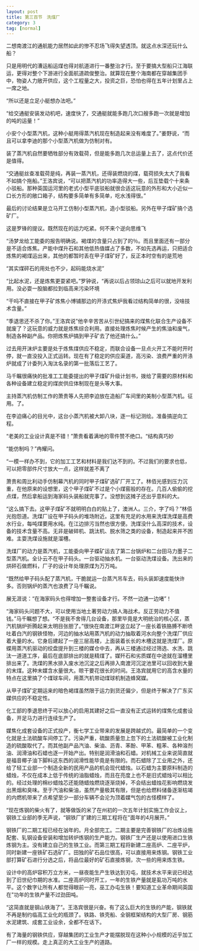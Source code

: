 ```yaml
---
layout: post
title: 第三百节　洗煤厂
category: 3
tag: [normal]
---
```


二想南渡江的通航能力居然如此的惨不忍场飞得失望透顶。就这点水深还玩什么船？

只是用明代的漕运船运煤也得对航道进行一番整治才行。至于要搞大型船只江海联运，更得对整个下游进行全面航道疏俊整治。就算现在整个海南都在穿越集团手中，物姿人力敞开供应，这个工程量之大，投资之巨，恐怕也得在五年计划里占上一席之地。

“所以还是立足小艇想办法吧。”

“给交通艇安装发动机吧，速度快了，交通艇就能多跑几次口艘多跑一次就是增加的吨的运量！”

小安个小型蒸汽机，这种小艇用得蒸汽机现在制造起来没有难度了。”姜野说，“而且可以拿李迪的那个小型蒸汽机做为仿制对有。

装了蒸汽机自然要牺牲部分有效载荷，但是能多跑几次总运量上去了，这点代价还是值得。

“交通艇丝查准载荷是纯，再装一蒸汽机，还得装燃烧的煤，载荷损失太大了我看不如搞个拖船。”王洛宾说，“可以把蒸汽机的功率造得大一些，后互垫载个十来条小驳船。那种英国运河里的老式小型平底驳船就很合适这玩意的外形和大小近似一口长方形的敞口箱子，结构要多简单有多简单，吃水浅得很。”

最后的讨论结果是立马开工仿制小型蒸汽机，造小型驳船。另外在甲子煤矿搞个选矿厂。

这是罗锋的提议。既然现在的运力吃紧。何不来个逆向思维飞

“汤梦龙给工能委的报告明确说。褐煤的含量只占到了的％。而且里面还有一部分是不适合炼焦。产能中煤升石和其他低热值媒占了多数，不如先选再运，只把适合炼焦的褐煤运出来，其他的都暂时丢在甲子煤矿好了，反正本时空有的是荒地

“其实煤砰石的用处也不少，起码能烧水泥”

“比起水泥，还是炼焦更耍紧吧。”罗钟说，“再说以后占领琼山之后可以就地开发利用。没必耍一股脑都拉到临高来污染环境

“干吗不直接在甲子矿炼焦小博铺那边的开涤式焦炉我看过结构简单的很，没啥技术含量。”

“季退思还不杀了你。”王洛宾说”他辛辛苦苦从引世纪搞来的煤焦化联合生产设备不就废了？这玩意的威力就是炼焦综合利用。直接处理炼焦时候产生的焦油和废气，制造各种副产品。你把炼焦炉搞到甲子矿去了他还搞什么。”

过去用开沫炉主要是处于炼焦煤供应不稳定，而联合设备一旦点火开工不能时开时停，就一直没投入正式运转。现在有了稳定的供应渠道，高污染、浪费严重的开涤炉就成了计委列入淘汰名录的第一批落后工艺了。

马千瞩很痛快的批准工工能委提出的甲子煤矿升级计划书，拨给了需要的原材料和各种设备建立稳定的煤炭供应体制现在是头等大事。

主持蒸汽机仿制工作的萧贵等人先把李迫放在造船厂车间里的美制小型蒸汽机。征用。了。

在李迫痛心的目光中，这台小蒸汽机被大卸八块，逐一标记测绘。准备搞逆向工程。

“老美的工业设计真是不错！”萧贵看着满地的零件赞不绝口。“结构真巧妙

“能仿制吗？”冉耀问。

“一模一样办不到，它的加工工艺和材料是我们达不到的。不过我们的要求也低，可以把零部件尺寸放大一点，这样就差不离了

萧贵和周比利动手仿制幕汽机的同时甲子煤矿选矿厂开工了。林佰光感到压力沉重，在他原来的设想里，这个甲子煤矿不过是个小煤窑般的存在。几百人偷偷的挖点煤，然后拿船运到海家码头装船就完事了。没想到这摊子还出乎意料的大。

“这么搞下去。这甲子煤矿不就明明白白的贴上了，澳洲人。三介，字了吗？”林佰光抱怨道。洗煤厂设在甲子码头的堆场附近。这里有充足的水用来洗煤洗煤是高费水行业，每吨煤要用水纯。在江边排污当然也很方便。洗煤没什么高深的技术，设备的技术含量不高。无非是破碎机、跳汰机、脱水筛之类的设备，制造起来并不困难。主耍洗煤设施就是溜槽。

洗煤厂的动力是蒸汽机，工能委向甲子蝶矿运去了第二台锅炉和二台田马力墨子二型蒸汽机。全讣云不在甲子码头。一台驱动抽水机。一台驱动洗煤设备。洗出来的烘砰石做燃料，厂子的设计年处理原煤为万万吨。

“既然给甲子码头配了蒸汽机，干脆就运一台蒸汽吊车去，码头装卸速度能快许多。否则锅炉的蒸汽也浪费了马千瞩说。

展无涯说：“在海家码头也得增加一整套设备才行。不然一边通一边堵”！

“海家码头问题不大，可以使用当地土著劳动力搞人海战术。反正劳动力不值钱。”马千瞩想了想。“不是我不舍得几台设备，那里毕竟是大明统治的核心区，蒸汽机锅炉折腾起来太明目张胆了。”很快在南渡江畔竖立起了一座长着铁胳膊不断喷吐着白汽的钢铁怪物，河边的抽水站用蒸汽机的动力抽取着河水向整个洗煤厂供应着大量的水。它身后建起了一座三层高楼，上面装着长长的木槽这就是洗煤厂。原蝶用蒸汽机驱动的绞盘提升到三楼的媒仓中去，再从三楼通过经过筛选、水洗、跳汰一道道工序，最后在底部排出的就是精煤了。媒歼石和劣质媒在中途就在溜槽里排出来了。洗煤的黑水排入废水池沉淀之后再排入南渡河沉淀池里可以回收到大量的末煤。这种末媒含水量很大。晾干要花很长的时间。王洛宾就用它的高含水量的特点在这里搞了个煤球车间，用蒸汽机带动煤球机制造蜂窝媒。

从甲子煤矿定期运来的暗色褐煤虽然限于运力到货还偏少，但是终于解决了广东买媒供应的不稳定性。

化工部的季退思终于可以放心的启用其建好之后一直没有正式运转的煤焦化成套设备，开足马力进行连续生产了。

媒焦化成套设备的正式投产，衡七学工业带来的发展是跨越式的。最简单的一个变化就是土法硫酸车间停工了。污染严重，硫酸质量忽上忽下的土法硫酸被工业化制造的硫酸取代了。而其他副产品汽油、柴油、沥青、苯酚、甲苯、粗苯、各种溶剂油、润滑油和石蜡也逐一开始产出。特别是润滑油和石蜡。对机械工业来说简直就是福音椰子油下脚料这东西的润滑性能毕竟是有限的。而石蜡除了工业用之外，还给了轻工业部一个制造全新的民用产品的机会现代蜡烛。以石蜡为主要原料制造的蜡烛，不仅在成本上低于传统的油脂蜡烛，而且在亮度上也不是旧式蜡烛可以相比的。经过处理的棉纱蜡烛芯还能随蜡烛燃烧逐渐烧掉，不会结出蜡烛花影响燃烧发出黑烟和臭味。至于汽油和柴油，虽然产量极其有限，但是也给燃料储备逐渐枯竭的内燃机带来了点希望至少一部分车辆不会沦为顶着媒气包的古怪模样了。

“现在炼钢的柴火有了，就等做饭的米了在州初的一次五年计划实施工作会议上，钢铁工业部的季无声说，“钢铁厂扩建的三期工程将在"面年的4月展开。”

钢铁厂的二期工程已经在汹年的。月全部完工。二期主要是完善钢铁厂的冶炼设施配套、轧钢设备安装和增加转炉炼钢的生产能力。钢铁厂生产还是以使用进口生铁炼钢为主。没有建立自己的生铁工业。而第三期工程将新建二座高炉、二座平炉，同时新建一座铁矿石选矿厂。田独的矿石品位很高，可以直接用来炼钢。钢铁工业部打算矿石进行分选之后，将品位最好的矿石直接炼钢，次一些的用来炼生铁。

设计中的高炉容积万立方米，一昼夜能生产生铁达到刃屯，就技术水平来说已经达到了旧世纪巾期的水准。二座高炉同时开工，一年的生铁产量就是虱功万吨的水平。这个数字让所有人都觉得眼前一亮，巫工办屯生铁！要知道工业革命期间英国在"功年的生铁产量不过劲田吨。

“这简直就是钢山铁海了”。王洛宾很是兴奋。有了这么巨大的生铁的产能，钢铁就不再是制约临高工业化的瓶颈了。铁路、铁壳船、全钢框架结构的大型厂房、钢筋水泥建筑、成套工业设余，全都不在话下。

有了海量的钢铁供应，穿越集团的工业生产才能摆脱现在这种小小规模的近乎加工厂一样的规模。走上真正的大工业生产的道路。